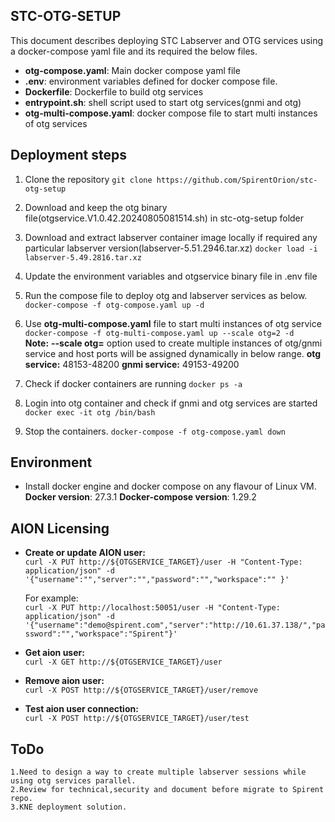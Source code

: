 ## STC-OTG-SETUP

This document describes deploying STC Labserver and OTG services using a docker-compose yaml file and its required the below files.

  - **otg-compose.yaml**: Main docker compose yaml file
  - **.env**: environment variables defined for docker compose file.
  - **Dockerfile**: Dockerfile to build otg services
  - **entrypoint.sh**: shell script used to start otg services(gnmi and otg)  
  - **otg-multi-compose.yaml**: docker compose file to start multi instances of otg services

## Deployment steps
 1. Clone the repository
      `git clone https://github.com/SpirentOrion/stc-otg-setup`
 2. Download and keep the otg binary file(otgservice.V1.0.42.20240805081514.sh) in stc-otg-setup folder
 3. Download and extract labserver container image locally if required any particular labserver version(labserver-5.51.2946.tar.xz)
      `docker load -i labserver-5.49.2816.tar.xz`
 4. Update the environment variables and otgservice binary file in .env file
 5. Run the compose file to deploy otg and labserver services as below.
      `docker-compose -f otg-compose.yaml up -d`      
 6. Use **otg-multi-compose.yaml** file to start multi instances of otg service
      `docker-compose -f otg-multi-compose.yaml up --scale otg=2 -d`    
    **Note:** 
    **--scale otg=<no of otg instances>** option used to create multiple instances of otg/gnmi service and host ports will be assigned dynamically in below range.
    **otg service:** 48153-48200
    **gnmi service:** 49153-49200
    
 7. Check if docker containers are running
      `docker ps -a`
 8. Login into otg container and check if gnmi and otg services are started
      `docker exec -it otg /bin/bash`
 9. Stop the containers.
      `docker-compose -f otg-compose.yaml down`

## Environment
  - Install docker engine and docker compose on any flavour of Linux VM.
      **Docker version**: 27.3.1
      **Docker-compose version**: 1.29.2

## AION Licensing
  - **Create or update AION user:**<br>
    `curl -X PUT http://${OTGSERVICE_TARGET}/user -H "Content-Type: application/json" -d '{"username":"","server":"","password":"","workspace":"" }'`

    For example:<br>
    `curl -X PUT http://localhost:50051/user -H "Content-Type: application/json" -d '{"username":"demo@spirent.com","server":"http://10.61.37.138/","password":"","workspace":"Spirent"}'`
  - **Get aion user:**<br>
    `curl -X GET http://${OTGSERVICE_TARGET}/user`
  - **Remove aion user:**<br>
    `curl -X POST http://${OTGSERVICE_TARGET}/user/remove`
  - **Test aion user connection:**<br>
     `curl -X POST http://${OTGSERVICE_TARGET}/user/test`

## ToDo
    1.Need to design a way to create multiple labserver sessions while using otg services parallel.
    2.Review for technical,security and document before migrate to Spirent repo.
    3.KNE deployment solution.
